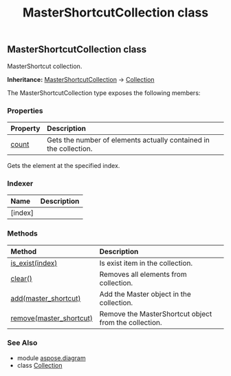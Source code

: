 ﻿---
title: MasterShortcutCollection class
second_title: Aspose.Diagram for Python via .NET API References
description: 
type: docs
weight: 1390
url: /python-net/aspose.diagram/mastershortcutcollection/
is_root: false
---

## MasterShortcutCollection class

MasterShortcut collection.



**Inheritance:** [MasterShortcutCollection](/diagram/python-net/aspose.diagram/mastershortcutcollection) → 
[Collection](/diagram/python-net/aspose.diagram/collection)



The MasterShortcutCollection type exposes the following members:

### Properties
| Property | Description |
| :- | :- |
| [count](/diagram/python-net/aspose.diagram/mastershortcutcollection/count) | Gets the number of elements actually contained in the collection. |



Gets the element at the specified index.
### Indexer
| Name | Description |
| :- | :- |
| [index] |  |


### Methods
| Method | Description |
| :- | :- |
| [is_exist(index)](/diagram/python-net/aspose.diagram/mastershortcutcollection/is_exist/#int) | Is exist item in the collection. |
| [clear()](/diagram/python-net/aspose.diagram/mastershortcutcollection/clear/#) | Removes all elements from collection. |
| [add(master_shortcut)](/diagram/python-net/aspose.diagram/mastershortcutcollection/add/#MasterShortcut) | Add the Master object in the collection. |
| [remove(master_shortcut)](/diagram/python-net/aspose.diagram/mastershortcutcollection/remove/#MasterShortcut) | Remove the MasterShortcut object from the collection. |


### See Also

* module [aspose.diagram](../)
* class [Collection](/diagram/python-net/aspose.diagram/collection)
